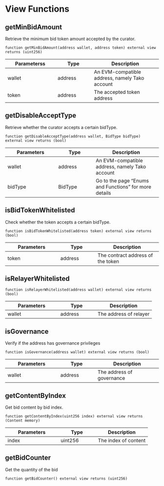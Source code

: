 # View Functions

## getMinBidAmount

Retrieve the minimum bid token amount accepted by the curator.

`function getMinBidAmount(address wallet, address token) external view returns (uint256)`

<table><thead><tr><th width="148.33333333333331">Parameterss</th><th width="103">Type</th><th>Description</th></tr></thead><tbody><tr><td>wallet</td><td>address</td><td>An EVM-compatible address, namely Tako account</td></tr><tr><td>token</td><td>address</td><td>The accepted token address</td></tr></tbody></table>

## getDisableAcceptType

Retrieve whether the curator accepts a certain bidType.

`function getDisableAcceptType(address wallet, BidType bidType) external view returns (bool)`

<table><thead><tr><th width="150.33333333333331">Parameters</th><th width="107">Type</th><th>Description</th></tr></thead><tbody><tr><td>wallet</td><td>address</td><td>An EVM-compatible address, namely Tako account</td></tr><tr><td>bidType</td><td>BidType</td><td>Go to the page “Enums and Functions” for more details</td></tr></tbody></table>

## isBidTokenWhitelisted

Check whether the token accepts a certain bidType.

`function isBidTokenWhitelisted(address token) external view returns (bool)`

<table><thead><tr><th width="157.33333333333331">Parameters</th><th width="106">Type</th><th>Description</th></tr></thead><tbody><tr><td>token</td><td>address</td><td>The contract address of the token</td></tr></tbody></table>

## isRelayerWhitelisted

`function isRelayerWhitelisted(address wallet) external view returns (bool)`

<table><thead><tr><th width="157.33333333333331">Parameters</th><th width="106">Type</th><th>Description</th></tr></thead><tbody><tr><td>wallet</td><td>address</td><td>The address of relayer</td></tr></tbody></table>

## isGovernance

Verify if the address has governance privileges

`function isGovernance(address wallet) external view returns (bool)`

<table><thead><tr><th width="157.33333333333331">Parameters</th><th width="106">Type</th><th>Description</th></tr></thead><tbody><tr><td>wallet</td><td>address</td><td>The address of governance</td></tr></tbody></table>

## getContentByIndex

Get bid content by bid index.

`function getContentByIndex(uint256 index) external view returns (Content memory)`

<table><thead><tr><th width="158.33333333333331">Parameters</th><th width="106">Type</th><th>Description</th></tr></thead><tbody><tr><td>index</td><td>uint256</td><td>The index of content</td></tr></tbody></table>

## getBidCounter

Get the quantity of the bid

`function getBidCounter() external view returns (uint256)`
